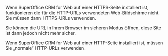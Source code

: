 <!-- markdownlint-disable-file MD041 -->
Wenn SuperOffice CRM for Web auf einer HTTPS-Seite installiert ist, funktionieren die für die HTTP-URLs verwendeten Web-Bildschirme nicht. Sie müssen dann HTTPS-URLs verwenden.

Sie können die URL in Ihrem Browser im sicheren Modus öffnen, diese Site ist dann jedoch nicht mehr sicher.

Wenn SuperOffice CRM for Web auf einer HTTP-Seite installiert ist, müssen Sie „normale“ HTTP-URLs verwenden.
